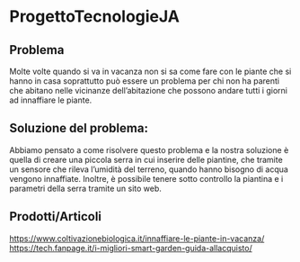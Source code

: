 # ProgettoTecnologieJA

Problema
--------
Molte volte quando si va in vacanza non si sa come fare con le piante che si hanno in casa soprattutto
può essere un problema per chi non ha parenti che abitano nelle vicinanze dell’abitazione che
possono andare tutti i giorni ad innaffiare le piante.

Soluzione del problema:
-----------------------
Abbiamo pensato a come risolvere questo problema e la nostra soluzione è quella di creare una
piccola serra in cui inserire delle piantine, che tramite un sensore che rileva l’umidità del terreno,
quando hanno bisogno di acqua vengono innaffiate. Inoltre, è possibile tenere sotto controllo la
piantina e i parametri della serra tramite un sito web. 

Prodotti/Articoli
-----------------
https://www.coltivazionebiologica.it/innaffiare-le-piante-in-vacanza/
https://tech.fanpage.it/i-migliori-smart-garden-guida-allacquisto/
